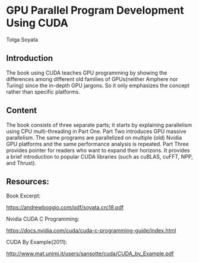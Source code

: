 # GPU Parallel Program Development Using CUDA
Tolga Soyata

## Introduction

The book using CUDA teaches GPU programming by showing the differences among different old families of GPUs(neither Amphere nor Turing) since the in-depth GPU jargons. So it only emphasizes the concept rather than specific platforms.

## Content

The book consists of three separate parts; it starts by explaining parallelism using CPU multi-threading in Part One. Part Two introduces GPU massive parallelism. The same programs are parallelized on multiple (old) Nvidia GPU platforms and the same performance analysis is repeated. Part Three provides pointer for readers who want to expand their horizons. It provides a brief introduction to popular CUDA libraries (such as cuBLAS, cuFFT, NPP, and Thrust).

## Resources: 

Book Excerpt: 

https://andrewboggio.com/pdf/soyata.crc18.pdf

Nvidia CUDA C Programming: 

https://docs.nvidia.com/cuda/cuda-c-programming-guide/index.html

CUDA By Example(2011): 

http://www.mat.unimi.it/users/sansotte/cuda/CUDA_by_Example.pdf

